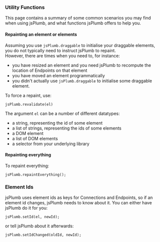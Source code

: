 ### Utility Functions

This page contains a summary of some common scenarios you may find when using jsPlumb, and what functions jsPlumb offers to help you.

#### Repainting an element or elements
Assuming you use `jsPlumb.draggable` to initialise your draggable elements, you do not typically need to instruct jsPlumb to repaint.  
However, there are times when you need to, for instance:

- you have resized an element and you need jsPlumb to recompute the location of Endpoints on that element
- you have moved an element programmatically
- you didn't actually use `jsPlumb.draggable` to initialise some draggable element.

To force a repaint, use:

    jsPlumb.revalidate(el)

The argument `el` can be a number of different datatypes:

- a string, representing the id of some element
- a list of strings, representing the ids of some elements
- a DOM element
- a list of DOM elements
- a selector from your underlying library


#### Repainting everything

To repaint everything:

    jsPlumb.repaintEverything();


### Element Ids
jsPlumb uses element ids as keys for Connections and Endpoints, so if an element id changes, jsPlumb needs to know about it.  You can either have jsPlumb do it for you:

    jsPlumb.setId(el, newId);

or tell jsPlumb about it afterwards:

    jsPlumb.setIdChanged(oldId, newId);

